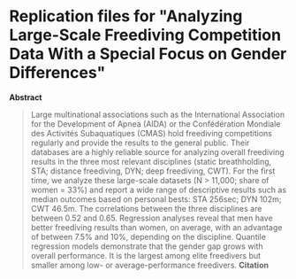 # Replication files for "Analyzing Large-Scale Freediving Competition Data With a Special Focus on Gender Differences"

**Abstract**
>Large multinational associations such as the International Association for the Development of Apnea (AIDA) or the Confédération Mondiale des Activités Subaquatiques
(CMAS) hold freediving competitions regularly and provide the results to the general public. Their databases are a highly reliable source for analyzing overall freediving results in the three most relevant disciplines (static breathholding, STA; distance freediving, DYN; deep freediving, CWT). For the first time, we analyze these large-scale datasets (N > 11,000; share of women = 33%) and report a wide range of descriptive results such as median outcomes based on personal bests: STA 256sec; DYN 102m; CWT 46.5m. The correlations between the three disciplines are between 0.52 and 0.65. Regression analyses reveal that men have better freediving results than women, on average, with an advantage of between 7.5% and 10%, depending on the discipline. Quantile regression models demonstrate that the gender gap grows with overall performance. It is the largest among elite freedivers but smaller among low- or average-performance freedivers.
**Citation**
